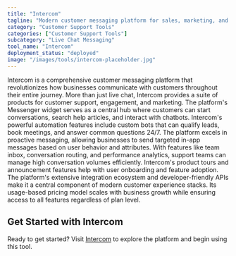 ```yaml
---
title: "Intercom"
tagline: "Modern customer messaging platform for sales, marketing, and support"
category: "Customer Support Tools"
categories: ["Customer Support Tools"]
subcategory: "Live Chat Messaging"
tool_name: "Intercom"
deployment_status: "deployed"
image: "/images/tools/intercom-placeholder.jpg"
---
```

Intercom is a comprehensive customer messaging platform that revolutionizes how businesses communicate with customers throughout their entire journey. More than just live chat, Intercom provides a suite of products for customer support, engagement, and marketing. The platform's Messenger widget serves as a central hub where customers can start conversations, search help articles, and interact with chatbots. Intercom's powerful automation features include custom bots that can qualify leads, book meetings, and answer common questions 24/7. The platform excels in proactive messaging, allowing businesses to send targeted in-app messages based on user behavior and attributes. With features like team inbox, conversation routing, and performance analytics, support teams can manage high conversation volumes efficiently. Intercom's product tours and announcement features help with user onboarding and feature adoption. The platform's extensive integration ecosystem and developer-friendly APIs make it a central component of modern customer experience stacks. Its usage-based pricing model scales with business growth while ensuring access to all features regardless of plan level.
## Get Started with Intercom

Ready to get started? Visit [Intercom](https://intercom.com) to explore the platform and begin using this tool.
